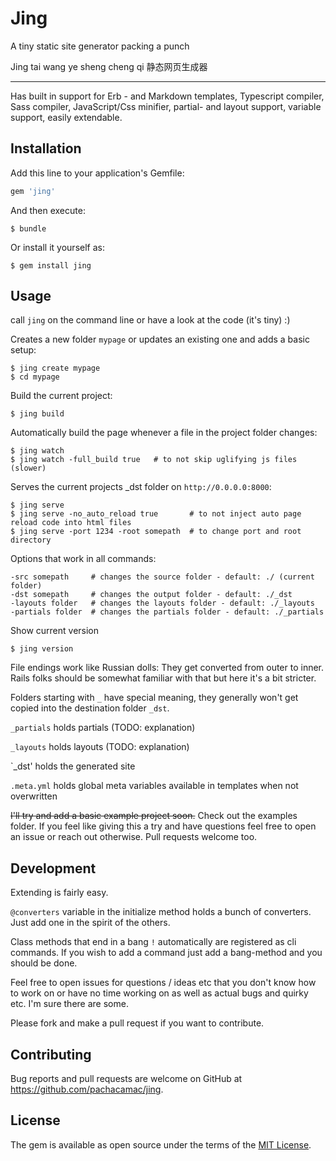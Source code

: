 # Jing

A tiny static site generator packing a punch

Jing tai wang ye sheng cheng qi
静态网页生成器

---

Has built in support for Erb - and Markdown templates, Typescript compiler, Sass compiler, JavaScript/Css minifier, partial- and layout support, variable support, easily extendable.

## Installation

Add this line to your application's Gemfile:

```ruby
gem 'jing'
```

And then execute:

    $ bundle

Or install it yourself as:

    $ gem install jing

## Usage

call `jing` on the command line or have a look at the code (it's tiny) :)

Creates a new folder `mypage` or updates an existing one and adds a basic setup:

    $ jing create mypage
    $ cd mypage

Build the current project:

    $ jing build

Automatically build the page whenever a file in the project folder changes:

    $ jing watch
    $ jing watch -full_build true   # to not skip uglifying js files (slower)

Serves the current projects _dst folder on `http://0.0.0.0:8000`:

    $ jing serve
    $ jing serve -no_auto_reload true       # to not inject auto page reload code into html files
    $ jing serve -port 1234 -root somepath  # to change port and root directory

Options that work in all commands:

    -src somepath     # changes the source folder - default: ./ (current folder)
    -dst somepath     # changes the output folder - default: ./_dst
    -layouts folder   # changes the layouts folder - default: ./_layouts
    -partials folder  # changes the partials folder - default: ./_partials


Show current version

    $ jing version

File endings work like Russian dolls: They get converted from outer to inner. Rails folks should be somewhat familiar with that but here it's a bit stricter.

Folders starting with `_` have special meaning, they generally won't get copied into the destination folder `_dst`.

`_partials` holds partials (TODO: explanation)

`_layouts` holds layouts (TODO: explanation)

`_dst' holds the generated site

`.meta.yml` holds global meta variables available in templates when not overwritten

~~I'll try and add a basic example project soon.~~ Check out the examples folder. If you feel like giving this a try and have questions feel free to open an issue or reach out otherwise. Pull requests welcome too.

## Development

Extending is fairly easy.

`@converters` variable in the initialize method holds a bunch of converters. Just add one in the spirit of the others.

Class methods that end in a bang `!` automatically are registered as cli commands. If you wish to add a command just add a bang-method and you should be done.

Feel free to open issues for questions / ideas etc that you don't know how to work on or have no time working on as well as actual bugs and quirky etc. I'm sure there are some.

Please fork and make a pull request if you want to contribute.

## Contributing

Bug reports and pull requests are welcome on GitHub at https://github.com/pachacamac/jing.

## License

The gem is available as open source under the terms of the [MIT License](https://opensource.org/licenses/MIT).
